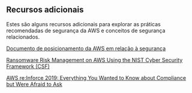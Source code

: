 ## Recursos adicionais

Estes são alguns recursos adicionais para explorar as práticas recomendadas de segurança da AWS e conceitos de segurança relacionados.

[Documento de posicionamento da AWS em relação à segurança](https://d1.awsstatic.com/whitepapers/Security/Intro_to_AWS_Security.pdf)

[Ransomware Risk Management on AWS Using the NIST Cyber Security Framework (CSF)](https://d1.awsstatic.com/whitepapers/Security/ransomware-risk-management-on-aws-using-csf.pdf)

[AWS re:Inforce 2019: Everything You Wanted to Know about Compliance but Were Afraid to Ask](https://www.youtube.com/watch?v=gx2O_xETyTQ)
